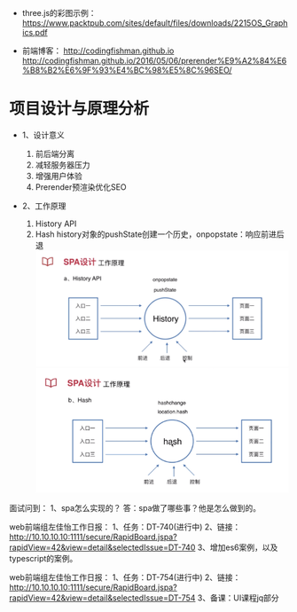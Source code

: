 * three.js的彩图示例：
https://www.packtpub.com/sites/default/files/downloads/2215OS_Graphics.pdf

* 前端博客：
http://codingfishman.github.io
http://codingfishman.github.io/2016/05/06/prerender%E9%A2%84%E6%B8%B2%E6%9F%93%E4%BC%98%E5%8C%96SEO/

# 项目设计与原理分析

* 1、设计意义
    1. 前后端分离
    2. 减轻服务器压力
    3. 增强用户体验
    4. Prerender预渲染优化SEO
    
* 2、工作原理
    1. History API 
    2. Hash
history对象的pushState创建一个历史，onpopstate：响应前进后退    
![History](4-4-history.png)
![hash](4-4-hash.png)



面试问到：
1、spa怎么实现的？
答：spa做了哪些事？他是怎么做到的。

web前端组左佳怡工作日报：
1、任务：DT-740(进行中)
2、链接：http://10.10.10.10:1111/secure/RapidBoard.jspa?rapidView=42&view=detail&selectedIssue=DT-740
3、增加es6案例，以及typescript的案例。

web前端组左佳怡工作日报：
1、任务：DT-754(进行中)
2、链接：http://10.10.10.10:1111/secure/RapidBoard.jspa?rapidView=42&view=detail&selectedIssue=DT-754
3、备课：UI课程jq部分